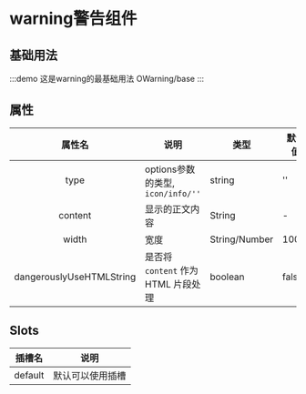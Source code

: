 # warning警告组件

## 基础用法

:::demo 这是warning的最基础用法
OWarning/base
:::

## 属性

|     属性名     | 说明                                | 类型            | 默认值 |
| :------------: | ----------------------------------- | --------------- | ------ |
|      type      | options参数的类型, `icon/info/''` | string          | ''     |
|    content     | 显示的正文内容                      | String          | -     |
|    width     | 宽度                      | String/Number          | 100%     |
|    dangerouslyUseHTMLString     | 是否将 `content` 作为 HTML 片段处理                      | boolean         | false     |

## Slots

| 插槽名  | 说明             |
| :-----: | ---------------- |
| default | 默认可以使用插槽 |
